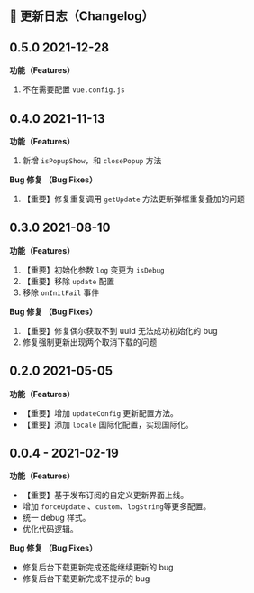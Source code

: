 ## 📌 更新日志（Changelog）



## 0.5.0 2021-12-28

**功能（Features）**

1. 不在需要配置 `vue.config.js`

## 0.4.0 2021-11-13

**功能（Features）**

1. 新增 `isPopupShow`，和 `closePopup` 方法

**Bug 修复 （Bug Fixes）**

1. 【重要】修复重复调用 `getUpdate` 方法更新弹框重复叠加的问题

## 0.3.0 2021-08-10

**功能（Features）**

1. 【重要】初始化参数 `log` 变更为 `isDebug`
2. 【重要】移除 `update` 配置
3. 移除 `onInitFail` 事件

**Bug 修复 （Bug Fixes）**

1. 【重要】修复偶尔获取不到 uuid 无法成功初始化的 bug
2. 修复强制更新出现两个取消下载的问题

## 0.2.0 2021-05-05

**功能（Features）**

- 【重要】增加 `updateConfig` 更新配置方法。
- 【重要】添加 `locale` 国际化配置，实现国际化。

## 0.0.4 - 2021-02-19

**功能（Features）**

- 【重要】基于发布订阅的自定义更新界面上线。
- 增加 `forceUpdate` 、`custom`、`logString`等更多配置。
- 统一 debug 样式。
- 优化代码逻辑。

**Bug 修复 （Bug Fixes）**

- 修复后台下载更新完成还能继续更新的 bug
- 修复后台下载更新完成不提示的 bug
